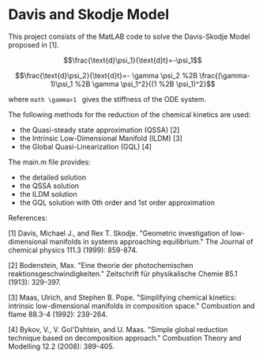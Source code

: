 # Davis and Skodje Model

This project consists of the MatLAB code to solve the Davis-Skodje Model proposed in [1].

```math
\frac{\text{d}\psi_1}{\text{d}t}=-\psi_1
```

```math
\frac{\text{d}\psi_2}{\text{d}t}=- \gamma \psi_2 %2B \frac{(\gamma-1)\psi_1 %2B \gamma \psi_1^2}{(1 %2B \psi_1)^2}
```

where ```math \gamma>1 ``` gives the stiffness of the ODE system. 

The following methods for the reduction of the chemical kinetics are used:
* the Quasi-steady state approximation (QSSA) [2]
* the Intrinsic Low-Dimensional Manifold (ILDM) [3]
* the Global Quasi-Linearization (GQL) [4]

The main.m file provides:
* the detailed solution
* the QSSA solution
* the ILDM solution
* the GQL solution with 0th order and 1st order approximation



References:

[1] Davis, Michael J., and Rex T. Skodje. "Geometric investigation of low-dimensional manifolds in systems approaching equilibrium." The Journal of chemical physics 111.3 (1999): 859-874.

[2] Bodenstein, Max. "Eine theorie der photochemischen reaktionsgeschwindigkeiten." Zeitschrift für physikalische Chemie 85.1 (1913): 329-397.

[3] Maas, Ulrich, and Stephen B. Pope. "Simplifying chemical kinetics: intrinsic low-dimensional manifolds in composition space." Combustion and flame 88.3-4 (1992): 239-264.

[4] Bykov, V., V. Gol'Dshtein, and U. Maas. "Simple global reduction technique based on decomposition approach." Combustion Theory and Modelling 12.2 (2008): 389-405.

